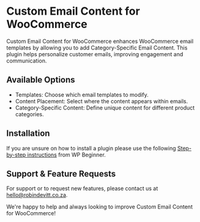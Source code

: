 # Custom Email Content for WooCommerce

Custom Email Content for WooCommerce enhances WooCommerce email templates by allowing you to add Category-Specific Email Content. This plugin helps personalize customer emails, improving engagement and communication.

## Available Options
- Templates: Choose which email templates to modify.
- Content Placement: Select where the content appears within emails.
- Category-Specific Content: Define unique content for different product categories.

## Installation
If you are unsure on how to install a plugin please use the following [Step-by-step instructions](https://www.wpbeginner.com/beginners-guide/step-by-step-guide-to-install-a-wordpress-plugin-for-beginners/) from WP Beginner.


## Support & Feature Requests
For support or to request new features, please contact us at hello@robindevitt.co.za.

We're happy to help and always looking to improve Custom Email Content for WooCommerce!
